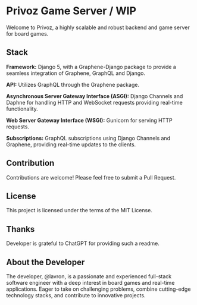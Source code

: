 # Privoz Game Server / WIP

Welcome to Privoz, a highly scalable and robust backend and game server for board games.

## Stack

**Framework:** Django 5, with a Graphene-Django package to provide a seamless integration of Graphene, GraphQL and Django.

**API:** Utilizes GraphQL through the Graphene package.

**Asynchronous Server Gateway Interface (ASGI):** Django Channels and Daphne for handling HTTP and WebSocket requests providing real-time functionality.

**Web Server Gateway Interface (WSGI):** Gunicorn for serving HTTP requests.

**Subscriptions:** GraphQL subscriptions using Django Channels and Graphene, providing real-time updates to the clients.

## Contribution

Contributions are welcome! Please feel free to submit a Pull Request.

## License

This project is licensed under the terms of the MIT License.

## Thanks

Developer is grateful to ChatGPT for providing such a readme.

## About the Developer

The developer, @lavron, is a passionate and experienced full-stack software engineer with a deep interest in board games and real-time applications. Eager to take on challenging problems, combine cutting-edge technology stacks, and contribute to innovative projects.
